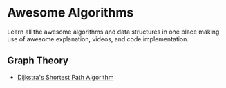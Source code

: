 # Awesome Algorithms

Learn all the awesome algorithms and data structures in one place making use of awesome explanation, videos, and code implementation.

## Graph Theory

- [Dijkstra's Shortest Path Algorithm](/graph/dijkstra)
